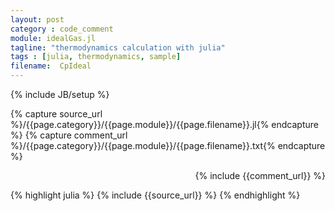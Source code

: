 ```yaml
---
layout: post
category : code_comment
module: idealGas.jl
tagline: "thermodynamics calculation with julia"
tags : [julia, thermodynamics, sample]
filename:  CpIdeal
---
```

{% include JB/setup %}

{% capture source_url %}/{{page.category}}/{{page.module}}/{{page.filename}}.jl{% endcapture %}
{% capture comment_url %}/{{page.category}}/{{page.module}}/{{page.filename}}.txt{% endcapture %}

<p align="right">
{% include {{comment_url}} %}
</p> 
{% highlight julia %}
{% include {{source_url}} %}
{% endhighlight %}